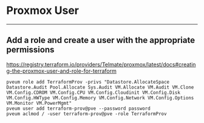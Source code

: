 # Proxmox User

---

## Add a role and create a user with the appropriate permissions

<https://registry.terraform.io/providers/Telmate/proxmox/latest/docs#creating-the-proxmox-user-and-role-for-terraform>

```shell
pveum role add TerraformProv -privs "Datastore.AllocateSpace Datastore.Audit Pool.Allocate Sys.Audit VM.Allocate VM.Audit VM.Clone VM.Config.CDROM VM.Config.CPU VM.Config.Cloudinit VM.Config.Disk VM.Config.HWType VM.Config.Memory VM.Config.Network VM.Config.Options VM.Monitor VM.PowerMgmt"
pveum user add terraform-prov@pve --password password
pveum aclmod / -user terraform-prov@pve -role TerraformProv
```
